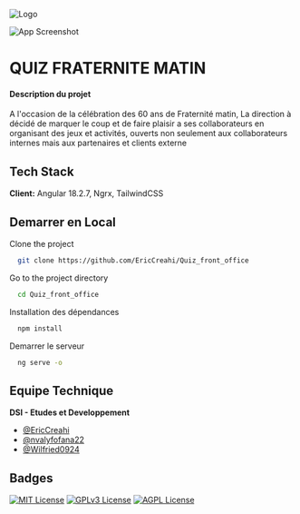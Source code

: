 
![Logo](https://www.fratmat.info/theme_fratmat/images/logo.png)


![App Screenshot](https://i.ibb.co/kM3qmrX/image.png)

# QUIZ FRATERNITE MATIN
#### **Description du projet**

A l'occasion de la célébration des 60 ans de Fraternité matin, La direction à décidé de marquer le coup et de faire plaisir a ses collaborateurs en organisant des jeux et activités, ouverts non seulement aux collaborateurs internes mais aux partenaires et clients externe
## Tech Stack

**Client:** Angular 18.2.7, Ngrx, TailwindCSS


## Demarrer en Local

Clone the project

```bash
  git clone https://github.com/EricCreahi/Quiz_front_office
```

Go to the project directory

```bash
  cd Quiz_front_office
```

Installation des dépendances

```bash
  npm install
```

Demarrer le serveur

```bash
  ng serve -o
```


## Equipe Technique
**DSI - Etudes et Developpement**
- [@EricCreahi](https://github.com/EricCreahi)
- [@nvalyfofana22](https://github.com/nvalyfofana22)
- [@Wilfried0924](https://github.com/Wilfried0924)


## Badges

[![MIT License](https://img.shields.io/badge/License-MIT-green.svg)](https://choosealicense.com/licenses/mit/)
[![GPLv3 License](https://img.shields.io/badge/License-GPL%20v3-yellow.svg)](https://opensource.org/licenses/)
[![AGPL License](https://img.shields.io/badge/license-AGPL-blue.svg)](http://www.gnu.org/licenses/agpl-3.0)


